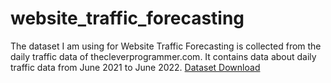 # website_traffic_forecasting

The dataset I am using for Website Traffic Forecasting is collected from the daily traffic data of thecleverprogrammer.com. It contains data about daily traffic data from June 2021 to June 2022. 
[Dataset Download](https://statso.io/forecasting-website-traffic-case-study/)
